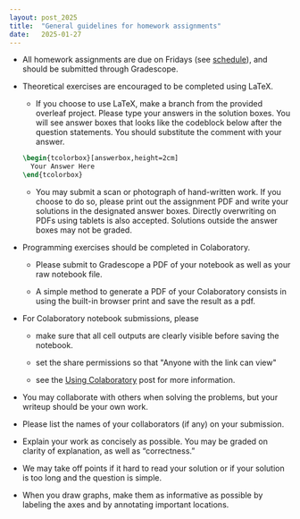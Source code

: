 ```yaml
---
layout: post_2025
title:  "General guidelines for homework assignments"
date:   2025-01-27
---
```


- All homework assignments are due on Fridays (see [schedule](/2025/schedule/)), and should be submitted through Gradescope.  


- Theoretical exercises are encouraged to be completed using LaTeX.
  - If you choose to use LaTeX, make a branch from the provided overleaf project. Please type your answers in the solution boxes. You will see answer boxes that looks like the codeblock below after the question statements. You should substitute the comment with your answer.
  ```tex
  \begin{tcolorbox}[answerbox,height=2cm]
    Your Answer Here
  \end{tcolorbox}
  ``` 
  - You may submit a scan or photograph of hand-written work. If you choose to do so, please print out the assignment PDF and write your solutions in the designated answer boxes. Directly overwriting on PDFs using tablets is also accepted. Solutions outside the answer boxes may not be graded.


- Programming exercises should be completed in Colaboratory.  

  - Please submit to Gradescope a PDF of your notebook as well as your raw notebook file.

  - A simple method to generate a PDF of your Colaboratory consists in using the built-in browser print and save the result as a pdf.

- For Colaboratory notebook submissions, please
 
  - make sure that all cell outputs are clearly visible before saving the notebook.
  
  - set the share permissions so that "Anyone with the link can view"
  
  - see the [Using Colaboratory](/2024/02/05/using-colaboratory.html) post for more information.

- You may collaborate with others when solving the problems, but your writeup should be your own work.

- Please list the names of your collaborators (if any) on your submission.

- Explain your work as concisely as possible. You may be graded on clarity of explanation, as well as “correctness.”

- We may take off points if it hard to read your solution or if your solution is too long and the question is simple.

- When you draw graphs, make them as informative as possible by labeling the axes and by annotating important locations.
